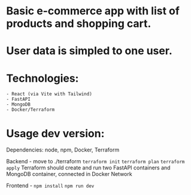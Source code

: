 # Basic e-commerce app with list of products and shopping cart. 

# User data is simpled to one user.


# Technologies:
    - React (via Vite with Tailwind)
    - FastAPI
    - MongoDB
    - Docker/Terraform


# Usage dev version:

Dependencies:
node, npm, Docker, Terraform

Backend - move to ./terraform
`terraform init`
`terraform plan`
`terraform apply`
Terraform should create and run two FastAPI containers and MongoDB container, connected in Docker Network

Frontend - 
`npm install`
`npm run dev`

